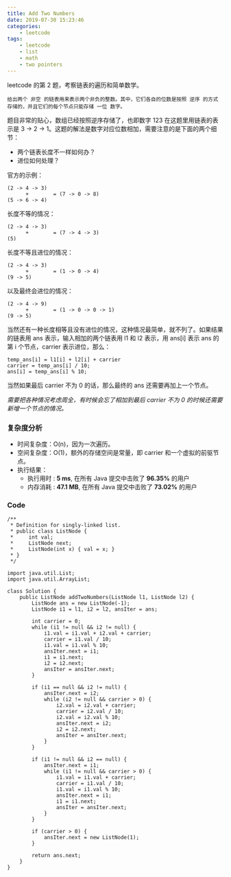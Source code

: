 ```yaml
---
title: Add Two Numbers
date: 2019-07-30 15:23:46
categories:
    - leetcode
tags: 
    - leetcode
    - list
    - math
    - two pointers
---
```


leetcode 的第 2 题，考察链表的遍历和简单数学。

    给出两个 非空 的链表用来表示两个非负的整数。其中，它们各自的位数是按照 逆序 的方式存储的，并且它们的每个节点只能存储 一位 数字。

<!-- more -->

题目非常的贴心，数组已经按照逆序存储了，也即数字 123 在这题里用链表的表示是 3 -> 2 -> 1。这题的解法是数字对应位数相加，需要注意的是下面的两个细节：

- 两个链表长度不一样如何办？
- 进位如何处理？

官方的示例：

    (2 -> 4 -> 3) 
          +        = (7 -> 0 -> 8)
    (5 -> 6 -> 4)

长度不等的情况：

    (2 -> 4 -> 3) 
          +        = (7 -> 4 -> 3)
    (5)

长度不等且进位的情况：

    (2 -> 4 -> 3) 
          +        = (1 -> 0 -> 4)
    (9 -> 5)

以及最终会进位的情况：

    (2 -> 4 -> 9) 
          +        = (1 -> 0 -> 0 -> 1)
    (9 -> 5)

当然还有一种长度相等且没有进位的情况，这种情况最简单，就不列了。如果结果的链表用 ans 表示，输入相加的两个链表用 l1 和 l2 表示，用 ans[i] 表示 ans 的第 i 个节点，carrier 表示进位，那么：

    temp_ans[i] = l1[i] + l2[i] + carrier
    carrier = temp_ans[i] / 10;
    ans[i] = temp_ans[i] % 10;

当然如果最后 carrier 不为 0 的话，那么最终的 ans 还需要再加上一个节点。

*需要把各种情况考虑周全，有时候会忘了相加到最后 carrier 不为 0 的时候还需要新增一个节点的情况。*

### 复杂度分析

- 时间复杂度：O(n)，因为一次遍历。
- 空间复杂度：O(1)，额外的存储空间是常量，即 carrier 和一个虚拟的前驱节点。
- 执行结果：
    - 执行用时 : **5 ms**, 在所有 Java 提交中击败了 **96.35%** 的用户
    - 内存消耗 : **47.1 MB**, 在所有 Java 提交中击败了 **73.02%** 的用户

### Code

```
/**
 * Definition for singly-linked list.
 * public class ListNode {
 *     int val;
 *     ListNode next;
 *     ListNode(int x) { val = x; }
 * }
 */

import java.util.List;
import java.util.ArrayList;

class Solution {
    public ListNode addTwoNumbers(ListNode l1, ListNode l2) {
        ListNode ans = new ListNode(-1);
        ListNode i1 = l1, i2 = l2, ansIter = ans;

        int carrier = 0;
        while (i1 != null && i2 != null) {
            i1.val = i1.val + i2.val + carrier;
            carrier = i1.val / 10;
            i1.val = i1.val % 10;
            ansIter.next = i1;
            i1 = i1.next;
            i2 = i2.next;
            ansIter = ansIter.next;
        }
        
        if (i1 == null && i2 != null) {
            ansIter.next = i2;
            while (i2 != null && carrier > 0) {
                i2.val = i2.val + carrier;
                carrier = i2.val / 10;
                i2.val = i2.val % 10;
                ansIter.next = i2;
                i2 = i2.next;
                ansIter = ansIter.next;
            }
        }
        
        if (i1 != null && i2 == null) {
            ansIter.next = i1;
            while (i1 != null && carrier > 0) {
                i1.val = i1.val + carrier;
                carrier = i1.val / 10;
                i1.val = i1.val % 10;
                ansIter.next = i1;
                i1 = i1.next;
                ansIter = ansIter.next;  
            }
        }

        if (carrier > 0) {
            ansIter.next = new ListNode(1);
        }

        return ans.next;
    }
}
```